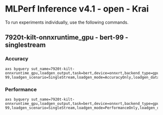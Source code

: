 
# MLPerf Inference v4.1 - open - Krai

To run experiments individually, use the following commands.

## 7920t-kilt-onnxruntime_gpu - bert-99 - singlestream

### Accuracy  

```
axs byquery sut_name=7920t-kilt-onnxruntime_gpu,loadgen_output,task=bert,device=onnxrt,backend_type=gpu,framework=kilt,model_name=bert-99,loadgen_scenario=SingleStream,loadgen_mode=AccuracyOnly,loadgen_dataset_size=10833,loadgen_buffer_size=10833,collection_name=experiments_gpu_bert
```

### Performance 

```
axs byquery sut_name=7920t-kilt-onnxruntime_gpu,loadgen_output,task=bert,device=onnxrt,backend_type=gpu,framework=kilt,model_name=bert-99,loadgen_scenario=SingleStream,loadgen_mode=PerformanceOnly,loadgen_dataset_size=10833,loadgen_buffer_size=10833,collection_name=experiments_gpu_bert
```

